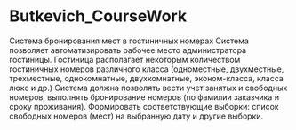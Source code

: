 Butkevich_CourseWork
====================

Система бронирования мест в гостиничных номерах
Система позволяет автоматизировать рабочее место администратора гостиницы.
Гостиница располагает некоторым количеством гостиничных номеров различного
класса (одноместные, двухместные, трехместные, однокомнатные, двухкомнатные,
эконом-класса, класса люкс и др.) Система должна позволять вести учет занятых и
свободных номеров, выполнять бронирование номеров (по фамилии заказчика и
сроку проживания). Формировать соответствующие выборки: список свободных
номеров (мест) на выбранную дату и другие выборки.
